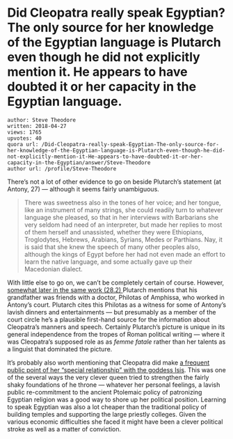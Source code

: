 # Did Cleopatra really speak Egyptian? The only source for her knowledge of the Egyptian language is Plutarch even though he did not explicitly mention it. He appears to have doubted it or her capacity in the Egyptian language.

	author: Steve Theodore
	written: 2018-04-27
	views: 1765
	upvotes: 40
	quora url: /Did-Cleopatra-really-speak-Egyptian-The-only-source-for-her-knowledge-of-the-Egyptian-language-is-Plutarch-even-though-he-did-not-explicitly-mention-it-He-appears-to-have-doubted-it-or-her-capacity-in-the-Egyptian/answer/Steve-Theodore
	author url: /profile/Steve-Theodore


There’s not a lot of other evidence to go on beside Plutarch’s statement (at Antony, 27) — although it seems fairly unambiguous.

> There was sweetness also in the tones of her voice; and her tongue, like an instrument of many strings, she could readily turn to whatever language she pleased, so that in her interviews with Barbarians she very seldom had need of an interpreter, but made her replies to most of them herself and unassisted, whether they were Ethiopians, Troglodytes, Hebrews, Arabians, Syrians, Medes or Parthians. Nay, it is said that she knew the speech of many other peoples also, although the kings of Egypt before her had not even made an effort to learn the native language, and some actually gave up their Macedonian dialect.

With little else to go on, we can’t be completely certain of course. However, [somewhat later in the same work (28.2) ](http://www.perseus.tufts.edu/hopper/text?doc=Perseus%3Atext%3A2008.01.0007%3Achapter%3D28%3Asection%3D2)Plutarch mentions that his grandfather was friends with a doctor, Philotas of Amphissa, who worked in Antony’s court. Plutarch cites this Philotas as a witness for some of Antony’s lavish dinners and entertainments — but presumably as a member of the court circle he’s a plausible first-hand source for the information about Cleopatra’s manners and speech. Certainly Plutarch’s picture is unique in its general independence from the tropes of Roman political writing — where it was Cleopatra’s supposed role as as _femme fatale_  rather than her talents as a linguist that dominated the picture.

It’s probably also worth mentioning that Cleopatra did make [a frequent public point of her “special relationship” with the goddess Isis](https://erenow.com/biographies/cleopatra-last-queen-of-egypt/6.html). This was one of the several ways the very clever queen tried to strengthen the fairly shaky foundations of he throne — whatever her personal feelings, a lavish public re-commitment to the ancient Ptolemaic policy of patronizing Egyptian religion was a good way to shore up her political position. Learning to speak Egyptian was also a lot cheaper than the traditional policy of building temples and supporting the large priestly colleges. Given the various economic difficulties she faced it might have been a clever political stroke as well as a matter of conviction.

